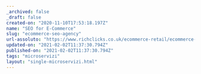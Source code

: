 ```yaml
---
_archived: false
_draft: false
created-on: "2020-11-10T17:53:18.197Z"
name: "SEO for E-Commerce"
slug: "ecommerce-seo-agency"
url-assoluto: "https://www.richclicks.co.uk/ecommerce-retail/ecommerce-seo-agency"
updated-on: "2021-02-02T11:37:30.794Z"
published-on: "2021-02-02T11:37:30.794Z"
tags: "microservizi"
layout: "single-microservizi.html"
---
```



